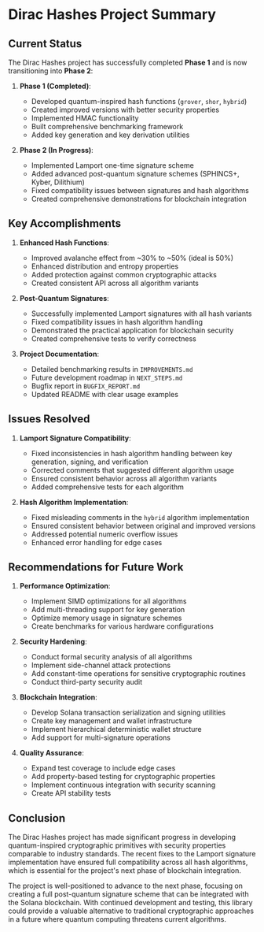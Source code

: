 # Dirac Hashes Project Summary

## Current Status

The Dirac Hashes project has successfully completed **Phase 1** and is now transitioning into **Phase 2**:

1. **Phase 1 (Completed)**: 
   - Developed quantum-inspired hash functions (`grover`, `shor`, `hybrid`)
   - Created improved versions with better security properties
   - Implemented HMAC functionality
   - Built comprehensive benchmarking framework
   - Added key generation and key derivation utilities

2. **Phase 2 (In Progress)**:
   - Implemented Lamport one-time signature scheme
   - Added advanced post-quantum signature schemes (SPHINCS+, Kyber, Dilithium)
   - Fixed compatibility issues between signatures and hash algorithms
   - Created comprehensive demonstrations for blockchain integration

## Key Accomplishments

1. **Enhanced Hash Functions**: 
   - Improved avalanche effect from ~30% to ~50% (ideal is 50%)
   - Enhanced distribution and entropy properties
   - Added protection against common cryptographic attacks
   - Created consistent API across all algorithm variants

2. **Post-Quantum Signatures**:
   - Successfully implemented Lamport signatures with all hash variants
   - Fixed compatibility issues in hash algorithm handling
   - Demonstrated the practical application for blockchain security
   - Created comprehensive tests to verify correctness

3. **Project Documentation**:
   - Detailed benchmarking results in `IMPROVEMENTS.md`
   - Future development roadmap in `NEXT_STEPS.md`
   - Bugfix report in `BUGFIX_REPORT.md`
   - Updated README with clear usage examples

## Issues Resolved

1. **Lamport Signature Compatibility**:
   - Fixed inconsistencies in hash algorithm handling between key generation, signing, and verification
   - Corrected comments that suggested different algorithm usage
   - Ensured consistent behavior across all algorithm variants
   - Added comprehensive tests for each algorithm

2. **Hash Algorithm Implementation**:
   - Fixed misleading comments in the `hybrid` algorithm implementation
   - Ensured consistent behavior between original and improved versions
   - Addressed potential numeric overflow issues
   - Enhanced error handling for edge cases

## Recommendations for Future Work

1. **Performance Optimization**:
   - Implement SIMD optimizations for all algorithms
   - Add multi-threading support for key generation
   - Optimize memory usage in signature schemes
   - Create benchmarks for various hardware configurations

2. **Security Hardening**:
   - Conduct formal security analysis of all algorithms
   - Implement side-channel attack protections
   - Add constant-time operations for sensitive cryptographic routines
   - Conduct third-party security audit

3. **Blockchain Integration**:
   - Develop Solana transaction serialization and signing utilities
   - Create key management and wallet infrastructure
   - Implement hierarchical deterministic wallet structure
   - Add support for multi-signature operations

4. **Quality Assurance**:
   - Expand test coverage to include edge cases
   - Add property-based testing for cryptographic properties
   - Implement continuous integration with security scanning
   - Create API stability tests

## Conclusion

The Dirac Hashes project has made significant progress in developing quantum-inspired cryptographic primitives with security properties comparable to industry standards. The recent fixes to the Lamport signature implementation have ensured full compatibility across all hash algorithms, which is essential for the project's next phase of blockchain integration.

The project is well-positioned to advance to the next phase, focusing on creating a full post-quantum signature scheme that can be integrated with the Solana blockchain. With continued development and testing, this library could provide a valuable alternative to traditional cryptographic approaches in a future where quantum computing threatens current algorithms. 